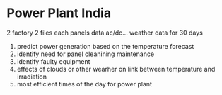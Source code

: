
# Power Plant India 
2 factory 2 files each
panels data ac/dc...
weather data for 30 days 

1. predict power generation based on the temperature forecast
2. identify need for panel cleanining maintenance
3. identify faulty  equipment
4. effects of clouds or other wearher on link between temperature and irradiation
5. most efficient times of the day for power plant
